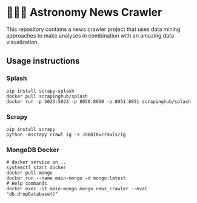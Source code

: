 # :telescope::stars::newspaper: Astronomy News Crawler

This repository contains a news crawler project that uses data mining approaches to make analyses in combination with an amazing data visualization.

## Usage instructions
### Splash
				
	pip install scrapy-splash
	docker pull scrapinghub/splash
	docker run -p 5023:5023 -p 8050:8050 -p 8051:8051 scrapinghub/splash

### Scrapy

	pip install scrapy
	python -mscrapy crawl ig -s JOBDIR=crawls/ig

### MongoDB Docker 

	# docker service on...
	systemctl start docker
	docker pull mongo
	docker run --name main-mongo -d mongo:latest
	# Help commands
	docker exec -it main-mongo mongo news_crawler --eval "db.dropDatabase()"
